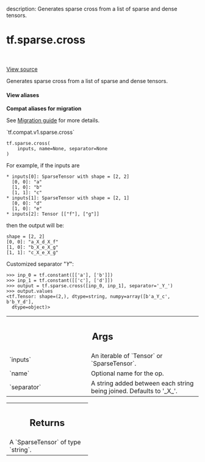 description: Generates sparse cross from a list of sparse and dense tensors.

<div itemscope itemtype="http://developers.google.com/ReferenceObject">
<meta itemprop="name" content="tf.sparse.cross" />
<meta itemprop="path" content="Stable" />
</div>

# tf.sparse.cross

<!-- Insert buttons and diff -->

<table class="tfo-notebook-buttons tfo-api nocontent" align="left">

</table>

<a target="_blank" class="external" href="/code/stable/tensorflow/python/ops/sparse_ops.py">View source</a>



Generates sparse cross from a list of sparse and dense tensors.


<section class="expandable">
  <h4 class="showalways">View aliases</h4>
  <p>
<b>Compat aliases for migration</b>
<p>See
<a href="https://www.tensorflow.org/guide/migrate">Migration guide</a> for
more details.</p>
<p>`tf.compat.v1.sparse.cross`</p>
</p>
</section>

<pre class="devsite-click-to-copy prettyprint lang-py tfo-signature-link">
<code>tf.sparse.cross(
    inputs, name=None, separator=None
)
</code></pre>



<!-- Placeholder for "Used in" -->

For example, if the inputs are

    * inputs[0]: SparseTensor with shape = [2, 2]
      [0, 0]: "a"
      [1, 0]: "b"
      [1, 1]: "c"
    * inputs[1]: SparseTensor with shape = [2, 1]
      [0, 0]: "d"
      [1, 0]: "e"
    * inputs[2]: Tensor [["f"], ["g"]]

then the output will be:

    shape = [2, 2]
    [0, 0]: "a_X_d_X_f"
    [1, 0]: "b_X_e_X_g"
    [1, 1]: "c_X_e_X_g"

Customized separator "_Y_":

```
>>> inp_0 = tf.constant([['a'], ['b']])
>>> inp_1 = tf.constant([['c'], ['d']])
>>> output = tf.sparse.cross([inp_0, inp_1], separator='_Y_')
>>> output.values
<tf.Tensor: shape=(2,), dtype=string, numpy=array([b'a_Y_c', b'b_Y_d'],
  dtype=object)>
```


<!-- Tabular view -->
 <table class="responsive fixed orange">
<colgroup><col width="214px"><col></colgroup>
<tr><th colspan="2"><h2 class="add-link">Args</h2></th></tr>

<tr>
<td>
`inputs`<a id="inputs"></a>
</td>
<td>
An iterable of `Tensor` or `SparseTensor`.
</td>
</tr><tr>
<td>
`name`<a id="name"></a>
</td>
<td>
Optional name for the op.
</td>
</tr><tr>
<td>
`separator`<a id="separator"></a>
</td>
<td>
A string added between each string being joined. Defaults to
'_X_'.
</td>
</tr>
</table>



<!-- Tabular view -->
 <table class="responsive fixed orange">
<colgroup><col width="214px"><col></colgroup>
<tr><th colspan="2"><h2 class="add-link">Returns</h2></th></tr>
<tr class="alt">
<td colspan="2">
A `SparseTensor` of type `string`.
</td>
</tr>

</table>

